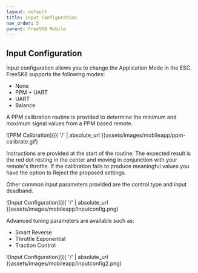 ```yaml
---
layout: default
title: Input Configuration
nav_order: 5
parent: FreeSK8 Mobile
---
```


## Input Configuration

Input configuration allows you to change the Application Mode in the ESC. FreeSK8 supports the following modes:

* None
* PPM + UART
* UART
* Balance

A PPM calibration routine is provided to determine the minimum and maximum signal values from a PPM based remote.

![PPM Calibration]({{ '/' | absolute_url }}assets/images/mobileapp/ppm-calibrate.gif)

Instructions are provided at the start of the routine. The expected result is the red dot resting in the center and moving in conjunction with your remote's throttle. If the calibration fails to produce meaningful values you have the option to Reject the proposed settings.

Other common input parameters provided are the control type and input deadband.

![Input Configuration]({{ '/' | absolute_url }}assets/images/mobileapp/inputconfig.png)

Advanced tuning parameters are available such as:

* Smart Reverse
* Throttle Exponential
* Traction Control

![Input Configuration]({{ '/' | absolute_url }}assets/images/mobileapp/inputconfig2.png)
